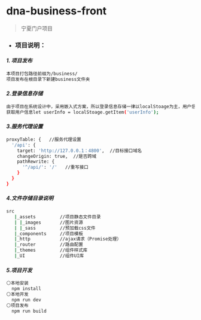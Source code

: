 # dna-business-front

> 宁夏门户项目

* ### 项目说明：

#### *1. 项目发布*

```bash
本项目打包路径前缀为/business/
项目发布在根目录下新建business文件夹
```

#### *2.登录信息存储*

```bash
由于项目在系统设计中，采用嵌入式方案，所以登录信息存储一律以localStoage为主，用户信息键值userInfo
获取用户信息let userInfo = localStoage.getItem('userInfo');
```
#### *3.服务代理设置*

```bash
proxyTable: {   //服务代理设置
  '/api': {
    target: 'http://127.0.0.1：4800',  //目标接口域名
    changeOrigin: true,  //是否跨域
    pathRewrite: {
      '^/api/': '/'   //重写接口
    }
  }
}
```

#### *4.文件存储目录说明*

```bash
src
   |_assets         //项目静态文件目录
   | |_images       //图片资源
   | |_sass         //预加载css文件
   |_components     //项目模板
   |_http           //ajax请求（Promise处理）
   |_router         //路由配置
   |_themes         //组件样式库
   |_UI             //组件UI库
```
#### *5.项目开发*

```bash
⚪本地安装
  npm install
⚪本地开发
  npm run dev
⚪项目发布
  npm run build
```
